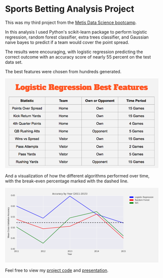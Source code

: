# Sports Betting Analysis Project

This was my third project from the [Metis Data Science bootcamp](http://www.thisismetis.com/data-science-bootcamps). 

In this analysis I used Python's scikit-learn package to perform logistic regression, random forest classifier, extra trees classifier, and Gaussian naive bayes to predict if a team would cover the point spread.

The results were encouraging, with logistic regression predicting the correct outcome with an accuracy score of nearly 55 percent on the test data set.

The best features were chosen from hundreds generated.

![best_features](https://github.com/colekev/sports-betting-analysis/blob/master/sports_betting_best_features.png)

And a visualization of how the different algorithms performed over time, with the break-even percentage marked with the dashed line.

![models_over_time](https://github.com/colekev/sports-betting-analysis/blob/master/sports_betting_accuracy_scores.png)

Feel free to view my [project code](https://github.com/colekev/sports-betting-analysis/blob/master/football_analysis.ipynb) and [presentation](https://github.com/colekev/sports-betting-analysis/blob/master/mcnulty_presentation.pdf).
